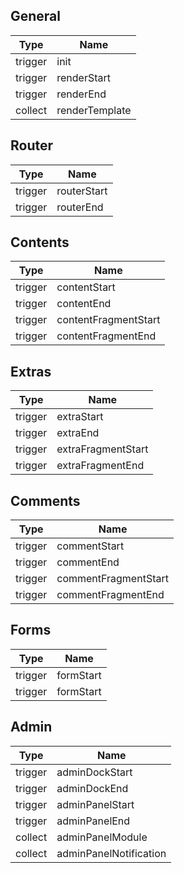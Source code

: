 General
-------

<table>
	<thead>
		<tr>
			<th>Type</th>
			<th>Name</th>
		</tr>
	</thead>
	<tbody>
		<tr>
			<td>trigger</td>
			<td>init</td>
		</tr>
		<tr>
			<td>trigger</td>
			<td>renderStart</td>
		</tr>
		<tr>
			<td>trigger</td>
			<td>renderEnd</td>
		</tr>
		<tr>
			<td>collect</td>
			<td>renderTemplate</td>
		</tr>
	</tbody>
</table>


Router
------

<table>
	<thead>
		<tr>
			<th>Type</th>
			<th>Name</th>
		</tr>
	</thead>
	<tbody>
		<tr>
			<td>trigger</td>
			<td>routerStart</td>
		</tr>
		<tr>
			<td>trigger</td>
			<td>routerEnd</td>
		</tr>
	</tbody>
</table>


Contents
--------

<table>
	<thead>
		<tr>
			<th>Type</th>
			<th>Name</th>
		</tr>
	</thead>
	<tbody>
		<tr>
			<td>trigger</td>
			<td>contentStart</td>
		</tr>
		<tr>
			<td>trigger</td>
			<td>contentEnd</td>
		</tr>
		<tr>
			<td>trigger</td>
			<td>contentFragmentStart</td>
		</tr>
		<tr>
			<td>trigger</td>
			<td>contentFragmentEnd</td>
		</tr>
	</tbody>
</table>


Extras
------

<table>
	<thead>
		<tr>
			<th>Type</th>
			<th>Name</th>
		</tr>
	</thead>
	<tbody>
		<tr>
			<td>trigger</td>
			<td>extraStart</td>
		</tr>
		<tr>
			<td>trigger</td>
			<td>extraEnd</td>
		</tr>
		<tr>
			<td>trigger</td>
			<td>extraFragmentStart</td>
		</tr>
		<tr>
			<td>trigger</td>
			<td>extraFragmentEnd</td>
		</tr>
	</tbody>
</table>


Comments
--------

<table>
	<thead>
		<tr>
			<th>Type</th>
			<th>Name</th>
		</tr>
	</thead>
	<tbody>
		<tr>
			<td>trigger</td>
			<td>commentStart</td>
		</tr>
		<tr>
			<td>trigger</td>
			<td>commentEnd</td>
		</tr>
		<tr>
			<td>trigger</td>
			<td>commentFragmentStart</td>
		</tr>
		<tr>
			<td>trigger</td>
			<td>commentFragmentEnd</td>
		</tr>
	</tbody>
</table>


Forms
-----

<table>
	<thead>
		<tr>
			<th>Type</th>
			<th>Name</th>
		</tr>
	</thead>
	<tbody>
		<tr>
			<td>trigger</td>
			<td>formStart</td>
		</tr>
		<tr>
			<td>trigger</td>
			<td>formStart</td>
		</tr>
	</tbody>
</table>


Admin
-----

<table>
	<thead>
		<tr>
			<th>Type</th>
			<th>Name</th>
		</tr>
	</thead>
	<tbody>
		<tr>
			<td>trigger</td>
			<td>adminDockStart</td>
		</tr>
		<tr>
			<td>trigger</td>
			<td>adminDockEnd</td>
		</tr>
		<tr>
			<td>trigger</td>
			<td>adminPanelStart</td>
		</tr>
		<tr>
			<td>trigger</td>
			<td>adminPanelEnd</td>
		</tr>
		<tr>
			<td>collect</td>
			<td>adminPanelModule</td>
		</tr>
		<tr>
			<td>collect</td>
			<td>adminPanelNotification</td>
		</tr>
	</tbody>
</table>